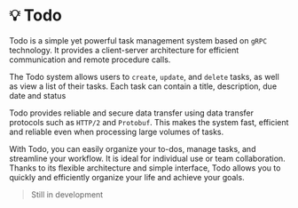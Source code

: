 # 💡 Todo

Todo is a simple yet powerful task management system based on `gRPC` technology. It provides a client-server architecture for efficient communication and remote procedure calls.

The Todo system allows users to `create`, `update`, and `delete` tasks, as well as view a list of their tasks. Each task can contain a title, description, due date and status

Todo provides reliable and secure data transfer using data transfer protocols such as `HTTP/2` and `Protobuf`. This makes the system fast, efficient and reliable even when processing large volumes of tasks.

With Todo, you can easily organize your to-dos, manage tasks, and streamline your workflow. It is ideal for individual use or team collaboration. Thanks to its flexible architecture and simple interface, Todo allows you to quickly and efficiently organize your life and achieve your goals.

> Still in development
